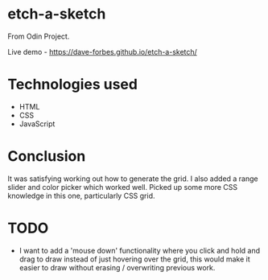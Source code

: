 # etch-a-sketch
From Odin Project.

Live demo - https://dave-forbes.github.io/etch-a-sketch/

# Technologies used 

* HTML
* CSS
* JavaScript

# Conclusion

It was satisfying working out how to generate the grid. I also added a range slider and color picker which worked well. Picked up some more CSS knowledge in this one, particularly CSS grid. 

# TODO 

* I want to add a 'mouse down' functionality where you click and hold and drag to draw instead of just hovering over the grid, this would make it easier to draw without erasing / overwriting previous work.